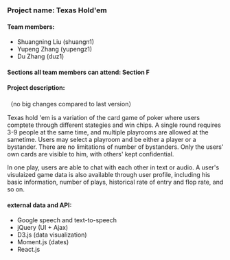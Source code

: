 ### Project name: Texas Hold'em

#### Team members:
* Shuangning Liu (shuangn1)
* Yupeng Zhang (yupengz1)
* Du Zhang (duz1)

#### Sections all team members can attend: Section F

#### Project description:
（no big changes compared to last version）

Texas hold 'em is a variation of the card game of poker where users comptete through different stategies and win chips. A single round requires 3-9 people at the same time, and multiple playrooms are allowed at the sametime. Users may select a playroom and be either a player or a bystander. There are no limitations of number of bystanders. Only the users' own cards are visible to him, with others' kept confidential. 

In one play, users are able to chat with each other in text or audio. A user's visulaized game data is also available through user profile, including his basic information, number of plays, historical rate of entry and flop rate, and so on. 

#### external data and API:
* Google speech and text-to-speech
* jQuery (UI + Ajax)
* D3.js (data visualization)
* Moment.js (dates)
* React.js